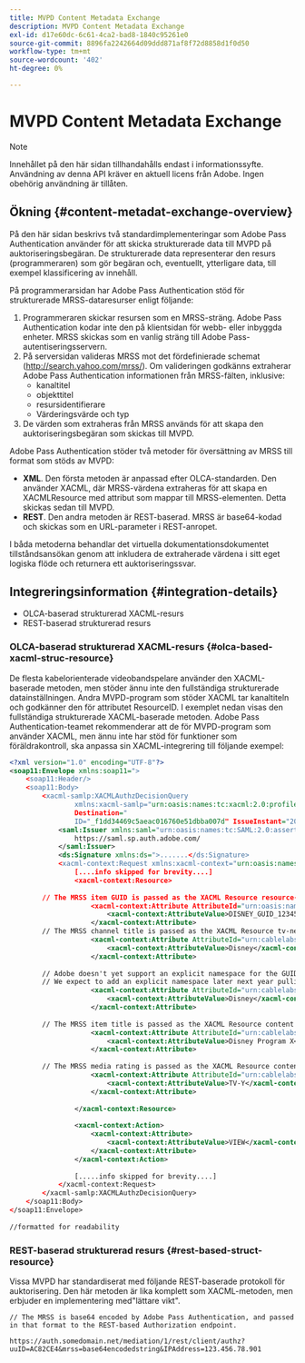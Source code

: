 ```yaml
---
title: MVPD Content Metadata Exchange
description: MVPD Content Metadata Exchange
exl-id: d17e60dc-6c61-4ca2-bad8-1840c95261e0
source-git-commit: 8896fa2242664d09ddd871af8f72d8858d1f0d50
workflow-type: tm+mt
source-wordcount: '402'
ht-degree: 0%

---
```


# MVPD Content Metadata Exchange

>[!NOTE]
>
>Innehållet på den här sidan tillhandahålls endast i informationssyfte. Användning av denna API kräver en aktuell licens från Adobe. Ingen obehörig användning är tillåten.

## Ökning {#content-metadat-exchange-overview}

På den här sidan beskrivs två standardimplementeringar som Adobe Pass Authentication använder för att skicka strukturerade data till MVPD på auktoriseringsbegäran.  De strukturerade data representerar den resurs (programmeraren) som gör begäran och, eventuellt, ytterligare data, till exempel klassificering av innehåll.

På programmerarsidan har Adobe Pass Authentication stöd för strukturerade MRSS-dataresurser enligt följande:

1. Programmeraren skickar resursen som en MRSS-sträng. Adobe Pass Authentication kodar inte den på klientsidan för webb- eller inbyggda enheter. MRSS skickas som en vanlig sträng till Adobe Pass-autentiseringsservern.
1. På serversidan valideras MRSS mot det fördefinierade schemat (http://search.yahoo.com/mrss/).  Om valideringen godkänns extraherar Adobe Pass Authentication informationen från MRSS-fälten, inklusive:
   * kanaltitel
   * objekttitel
   * resursidentifierare
   * Värderingsvärde och typ
1. De värden som extraheras från MRSS används för att skapa den auktoriseringsbegäran som skickas till MVPD.

Adobe Pass Authentication stöder två metoder för översättning av MRSS till format som stöds av MVPD:

* **XML**.  Den första metoden är anpassad efter OLCA-standarden.  Den använder XACML, där MRSS-värdena extraheras för att skapa en XACMLResource med attribut som mappar till MRSS-elementen.  Detta skickas sedan till MVPD.
* **REST**.  Den andra metoden är REST-baserad.  MRSS är base64-kodad och skickas som en URL-parameter i REST-anropet.

I båda metoderna behandlar det virtuella dokumentationsdokumentet tillståndsansökan genom att inkludera de extraherade värdena i sitt eget logiska flöde och returnera ett auktoriseringssvar.

## Integreringsinformation {#integration-details}

* OLCA-baserad strukturerad XACML-resurs
* REST-baserad strukturerad resurs

### OLCA-baserad strukturerad XACML-resurs {#olca-based-xacml-struc-resource}

De flesta kabelorienterade videobandspelare använder den XACML-baserade metoden, men stöder ännu inte den fullständiga strukturerade datainställningen.  Andra MVPD-program som stöder XACML tar kanaltiteln och godkänner den för attributet ResourceID. I exemplet nedan visas den fullständiga strukturerade XACML-baserade metoden. Adobe Pass Authentication-teamet rekommenderar att de för MVPD-program som använder XACML, men ännu inte har stöd för funktioner som föräldrakontroll, ska anpassa sin XACML-integrering till följande exempel:

```XML
<?xml version="1.0" encoding="UTF-8"?>
<soap11:Envelope xmlns:soap11=">
    <soap11:Header/>
    <soap11:Body>
        <xacml-samlp:XACMLAuthzDecisionQuery
                xmlns:xacml-samlp="urn:oasis:names:tc:xacml:2.0:profile:saml2.0:v2:schema:protocol"
                Destination="
                ID="_f1dd34469c5aeac016760e51dbba007d" IssueInstant="2012-06-26T16:30:24.879Z" Version="2.0">
            <saml:Issuer xmlns:saml="urn:oasis:names:tc:SAML:2.0:assertion">
                https://saml.sp.auth.adobe.com/
            </saml:Issuer>
            <ds:Signature xmlns:ds=">.......</ds:Signature>
            <xacml-context:Request xmlns:xacml-context="urn:oasis:names:tc:xacml:2.0:context:schema:os">
                [....info skipped for brevity....]
                <xacml-context:Resource>
 
        // The MRSS item GUID is passed as the XACML Resource resource-id
                    <xacml-context:Attribute AttributeId="urn:oasis:names:tc:xacml:1.0:resource:resource-id">
                        <xacml-context:AttributeValue>DISNEY_GUID_12345</xacml-context:AttributeValue>
                    </xacml-context:Attribute>
        // The MRSS channel title is passed as the XACML Resource tv-network
                    <xacml-context:Attribute AttributeId="urn:cablelabs:ocla:1.0:attribute:content:tv-network">
                        <xacml-context:AttributeValue>Disney</xacml-context:AttributeValue>
                    </xacml-context:Attribute>
 
        // Adobe doesn't yet support an explicit namespace for the GUID, so we reuse the channel title as the GUID.  
        // We expect to add an explicit namespace later next year pulling it from the GUID scheme attribute.
                    <xacml-context:Attribute AttributeId="urn:cablelabs:ocla:1.0:attribute:content:id:namespace">
                        <xacml-context:AttributeValue>Disney</xacml-context:AttributeValue>
                    </xacml-context:Attribute>
 
        // The MRSS item title is passed as the XACML Resource content title
                    <xacml-context:Attribute AttributeId="urn:cablelabs:ocla:1.0:attribute:content:title">
                        <xacml-context:AttributeValue>Disney Program X</xacml-context:AttributeValue>
                    </xacml-context:Attribute>
 
        // The MRSS media rating is passed as the XACML Resource content rating 
                    <xacml-context:Attribute AttributeId="urn:cablelabs:ocla:1.0:attribute:content:rating:vchip">
                        <xacml-context:AttributeValue>TV-Y</xacml-context:AttributeValue>
                    </xacml-context:Attribute>
 
                </xacml-context:Resource>
 
                <xacml-context:Action>
                    <xacml-context:Attribute>
                        <xacml-context:AttributeValue>VIEW</xacml-context:AttributeValue>
                    </xacml-context:Attribute>
                </xacml-context:Action>
 
                [.....info skipped for brevity....]
            </xacml-context:Request>
        </xacml-samlp:XACMLAuthzDecisionQuery>
    </soap11:Body>
</soap11:Envelope>
 
//formatted for readability
```

### REST-baserad strukturerad resurs {#rest-based-struct-resource}

Vissa MVPD har standardiserat med följande REST-baserade protokoll för auktorisering. Den här metoden är lika komplett som XACML-metoden, men erbjuder en implementering med&quot;lättare vikt&quot;.

`// The MRSS is base64 encoded by Adobe Pass Authentication, and passed in that format to the REST-based Authorization endpoint.`

`https://auth.somedomain.net/mediation/1/rest/client/authz?uuID=AC82CE4&mrss=base64encodedstring&IPAddress=123.456.78.901`

<!--
>[!RELATEDINFORMATION]
>* [User Metadata Exchange](/help/authentication/mvpd-user-metadata-exchng.md)
>* [Logout](/help/authentication/usecase-mvpd-logout.md)
>* [Programmer Integration Guide: Identifying Protected Resources](/help/authentication/identify-protected-resources.md)
>* [Programmer Integration Guide: User Metadata Exchange](/help/authentication/user-metadata.md)
-->
